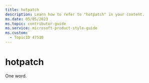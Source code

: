 ```yaml
---
title: hotpatch
description: Learn how to refer to "hotpatch" in your content.
ms.date: 05/05/2023
ms.topic: contributor-guide
ms.service: microsoft-product-style-guide
ms.custom:
  - TopicID 47510
---
```



# hotpatch

One word.

